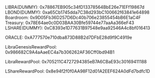 
LIBRA(DUMMY): 0x78867EB905c34fD13378564BbE26e71EFf19867d
LBOND(DUMMY): 0xa65Cb1745dda7C38d293bC100662f63841e64898
Boardroom: 0x9D05Fb36D257D6Dc40b706e23855454bB6E1aC4F
Treasury: 0x78E64ae0c0D03BAA30Bfe59744e77aaAa366eF43
LSHARE(DUMMY): 0xC8393e1D77631B97548e9aa92546A4c8bf016413

ORACLE: 0xA777570e710dba873D88B2d7DFbE28d9f9C4919e

LibraGenesisRewardPool:  0x986682C9A4aAaeEC4a7b306262AF36Cff0bd94B1


LibraRewardPool: 0x705211C4727294385eB7A6CBaE93c30169411188

LShareRewardPool: 0x8e94f2f0f0AA98F12d01A2EEF624A0dFd7bdfc1D